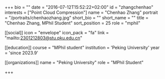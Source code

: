 +++
bio = ""
date = "2016-07-12T15:52:22+02:00"
id = "zhangchenhao"
interests = ["Point Cloud Compression"]
name = "Chenhao Zhang"
portrait = "/portraits/chenhaozhang.jpg"
short_bio = ""
short_name = ""
title = "Chenhao Zhang, MPhil Student"
sort_position = 25
role = "mphil"

[[social]]
    icon = "envelope"
    icon_pack = "fa"
    link = "mailto:2301212803@stu.pku.edu.cn"

[[education]]
    course = "MPhil student"
    institution = 'Peking University'
    year = 'since 2023.9'

[[organizations]]
    name = "Peking University"
    role = "MPhil Student"


+++

